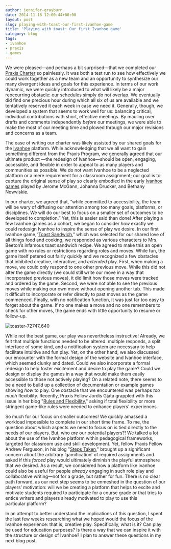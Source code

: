 ```yaml
---
author: jennifer-grayburn
date: 2014-11-18 12:00:44+00:00
layout: post
slug: playing-with-toast-our-first-ivanhoe-game
title: 'Playing with toast: Our first Ivanhoe game'
category: blog
tags:
- ivanhoe
- praxis
- games
---
```


[
](http://static.scholarslab.org/wp-content/uploads/2014/11/toaster-72747_640.jpg)We were pleased&mdash;and perhaps a bit surprised&mdash;that we completed our [Praxis Charter](https://praxis.scholarslab.org/charter/charter-2014-2015/) so painlessly. It was both a test run to see how effectively we could work together as a new team and an opportunity to synthesize our many divergent ideas and goals for this experience. In terms of our work dynamic, we were quickly introduced to what will likely be a major reoccurring obstacle: our schedules simply do not overlap. We eventually did find one precious hour during which all six of us are available and we tentatively reserved it each week in case we need it. Generally, though, we developed a system that seems to work well for us: balancing critical, individual contributions with short, effective meetings. By mauling over drafts and comments independently _before_ our meetings, we were able to make the most of our meeting time and plowed through our major revisions and concerns as a team.

The ease of writing our charter was likely assisted by our shared goals for the [Ivanhoe](http://ivanhoe.scholarslab.org/) platform. While acknowledging that we all want to gain something different from the Praxis Program, we generally agreed that our ultimate product &mdash;the redesign of Ivanhoe&mdash;should be open, engaging, accessible, and flexible in order to appeal to as many players and communities as possible. We do not want Ivanhoe to be a neglected platform or a mere requirement for a classroom assignment; our goal is to capture the original sense of play so clearly embodied in the early [Ivanhoe games](http://www.rc.umd.edu/pedagogies/commons/innovations/IVANHOE.html#session) played by Jerome McGann, Johanna Drucker, and Bethany Nowviskie.

In our charter, we agreed that, “while committed to accessibility, the team will be wary of diffusing our attention among too many goals, platforms, or disciplines. We will do our best to focus on a smaller set of outcomes to be developed to completion.” Yet, this is easier said than done! After playing a few Ivanhoe games as a cohort, we began to consider _how_ exactly we could redesign Ivanhoe to inspire the sense of play we desire. In our first Ivanhoe game,“[Toast Sandwich](http://ivanhoe-staging.herokuapp.com/?ivanhoe_game=toast-sandwich),” which was selected for our shared love of all things food and cooking, we responded as various characters to Mrs. Beeton’s infamous toast sandwich recipe. We agreed to make this an open game with no rules or restrictions regarding roles and moves. While fun, the game itself petered out fairly quickly and we recognized a few obstacles that inhibited creative, interactive, and _extended_ play. First, when making a move, we could only respond to one other previous move. While this did not alter the game directly (we could still write our move in a way that incorporated previous moves), it did limit how those moves were tracked and ordered by the game. Second, we were not able to see the previous moves while making our own move without opening another tab. This made it difficult to incorporate or refer directly to past moves as the game commenced. Finally, with no notification function, it was just far too easy to forget about the game. If no one makes a move and no one remembers to check for other moves, the game ends with little opportunity to resume or follow-up.

![toaster-72747_640](http://static.scholarslab.org/wp-content/uploads/2014/11/toaster-72747_640.jpg)

While not the best game, our play was nevertheless instructive! Already, we felt that multiple functions needed to be altered: multiple responds, a split interface of some kind, and a notification system are necessary to help facilitate intuitive and fun play. Yet, on the other hand, we also discussed our encounter with the formal design of the website and Ivanhoe interface, which seemed clunky and dated. Could we also incorporate a formal redesign to help foster excitement and desire to play the game? Could we design or display the games in a way that would make them easily accessible to those not actively playing? On a related note, there seems to be a need to build up a collection of documentation or example games showing _how_ to play. One obstacle that we encountered was perhaps _too much_ flexibility. Recently, Praxis Fellow Jordis Gjata grappled with this issue in her blog "[Rules and Flexibility](http://scholarslab.org/grad-student-research/rules-and-flexibility-learning-from-games-for-ivanhoe/)," asking if total flexibility or more stringent game-like rules were needed to enhance players' experiences.

So much for our focus on smaller outcomes! We quickly amassed a workload impossible to complete in our short time frame. To me, the question about which aspects we need to focus on is tied directly to the needs of our players. But, who _are_ our potential players?! We talked a lot about the use of the Ivanhoe platform within pedagogical frameworks, targeted for classroom use and skill development. Yet, fellow Praxis Fellow Andrew Ferguson, in his blog "[Steps Taken](http://scholarslab.org/grad-student-research/steps-taken/)," brought up a significant concern about the arbitrary ‘gamification’ of required assignments and asked if this _forced_ play would ultimately diminish the playful atmosphere that we desired. As a result, we considered how a platform like Ivanhoe could also be useful for people _already_ engaging in such role play and collaborative writing&mdash;not for a grade, but rather for fun. There is no clear path forward, as our next step seems to be enmeshed in the question of our players’ motivation: will we be creating a platform that helps to excite and motivate students required to participate for a course grade or that tries to entice writers and players already motivated to play to use this particular platform?

In an attempt to better understand the implications of this question, I spent the last few weeks researching what we hoped would the focus of the Ivanhoe experience: that is, creative play. Specifically, what is it? Can play be used for education purposes? Is there a way that we can inspire it with the structure or design of Ivanhoe? I plan to answer these questions in my next blog post.
